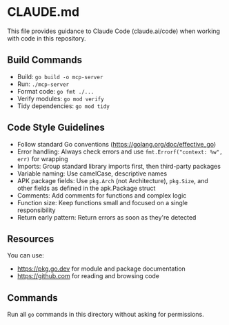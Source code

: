 # CLAUDE.md

This file provides guidance to Claude Code (claude.ai/code) when working with code in this repository.

## Build Commands
- Build: `go build -o mcp-server`
- Run: `./mcp-server`
- Format code: `go fmt ./...`
- Verify modules: `go mod verify`
- Tidy dependencies: `go mod tidy`

## Code Style Guidelines
- Follow standard Go conventions (https://golang.org/doc/effective_go)
- Error handling: Always check errors and use `fmt.Errorf("context: %w", err)` for wrapping
- Imports: Group standard library imports first, then third-party packages
- Variable naming: Use camelCase, descriptive names
- APK package fields: Use `pkg.Arch` (not Architecture), `pkg.Size`, and other fields as defined in the apk.Package struct
- Comments: Add comments for functions and complex logic
- Function size: Keep functions small and focused on a single responsibility
- Return early pattern: Return errors as soon as they're detected

## Resources

You can use:
- https://pkg.go.dev for module and package documentation
- https://github.com for reading and browsing code

## Commands

Run all `go` commands in this directory without asking for permissions.

